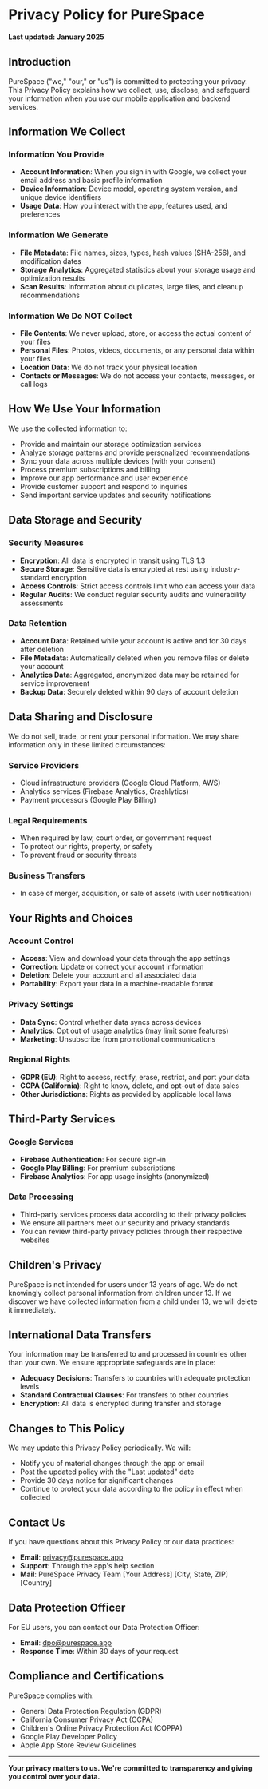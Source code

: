 # Privacy Policy for PureSpace

**Last updated: January 2025**

## Introduction

PureSpace ("we," "our," or "us") is committed to protecting your privacy. This Privacy Policy explains how we collect, use, disclose, and safeguard your information when you use our mobile application and backend services.

## Information We Collect

### Information You Provide
- **Account Information**: When you sign in with Google, we collect your email address and basic profile information
- **Device Information**: Device model, operating system version, and unique device identifiers
- **Usage Data**: How you interact with the app, features used, and preferences

### Information We Generate
- **File Metadata**: File names, sizes, types, hash values (SHA-256), and modification dates
- **Storage Analytics**: Aggregated statistics about your storage usage and optimization results
- **Scan Results**: Information about duplicates, large files, and cleanup recommendations

### Information We Do NOT Collect
- **File Contents**: We never upload, store, or access the actual content of your files
- **Personal Files**: Photos, videos, documents, or any personal data within your files
- **Location Data**: We do not track your physical location
- **Contacts or Messages**: We do not access your contacts, messages, or call logs

## How We Use Your Information

We use the collected information to:
- Provide and maintain our storage optimization services
- Analyze storage patterns and provide personalized recommendations
- Sync your data across multiple devices (with your consent)
- Process premium subscriptions and billing
- Improve our app performance and user experience
- Provide customer support and respond to inquiries
- Send important service updates and security notifications

## Data Storage and Security

### Security Measures
- **Encryption**: All data is encrypted in transit using TLS 1.3
- **Secure Storage**: Sensitive data is encrypted at rest using industry-standard encryption
- **Access Controls**: Strict access controls limit who can access your data
- **Regular Audits**: We conduct regular security audits and vulnerability assessments

### Data Retention
- **Account Data**: Retained while your account is active and for 30 days after deletion
- **File Metadata**: Automatically deleted when you remove files or delete your account
- **Analytics Data**: Aggregated, anonymized data may be retained for service improvement
- **Backup Data**: Securely deleted within 90 days of account deletion

## Data Sharing and Disclosure

We do not sell, trade, or rent your personal information. We may share information only in these limited circumstances:

### Service Providers
- Cloud infrastructure providers (Google Cloud Platform, AWS)
- Analytics services (Firebase Analytics, Crashlytics)
- Payment processors (Google Play Billing)

### Legal Requirements
- When required by law, court order, or government request
- To protect our rights, property, or safety
- To prevent fraud or security threats

### Business Transfers
- In case of merger, acquisition, or sale of assets (with user notification)

## Your Rights and Choices

### Account Control
- **Access**: View and download your data through the app settings
- **Correction**: Update or correct your account information
- **Deletion**: Delete your account and all associated data
- **Portability**: Export your data in a machine-readable format

### Privacy Settings
- **Data Sync**: Control whether data syncs across devices
- **Analytics**: Opt out of usage analytics (may limit some features)
- **Marketing**: Unsubscribe from promotional communications

### Regional Rights
- **GDPR (EU)**: Right to access, rectify, erase, restrict, and port your data
- **CCPA (California)**: Right to know, delete, and opt-out of data sales
- **Other Jurisdictions**: Rights as provided by applicable local laws

## Third-Party Services

### Google Services
- **Firebase Authentication**: For secure sign-in
- **Google Play Billing**: For premium subscriptions
- **Firebase Analytics**: For app usage insights (anonymized)

### Data Processing
- Third-party services process data according to their privacy policies
- We ensure all partners meet our security and privacy standards
- You can review third-party privacy policies through their respective websites

## Children's Privacy

PureSpace is not intended for users under 13 years of age. We do not knowingly collect personal information from children under 13. If we discover we have collected information from a child under 13, we will delete it immediately.

## International Data Transfers

Your information may be transferred to and processed in countries other than your own. We ensure appropriate safeguards are in place:
- **Adequacy Decisions**: Transfers to countries with adequate protection levels
- **Standard Contractual Clauses**: For transfers to other countries
- **Encryption**: All data is encrypted during transfer and storage

## Changes to This Policy

We may update this Privacy Policy periodically. We will:
- Notify you of material changes through the app or email
- Post the updated policy with the "Last updated" date
- Provide 30 days notice for significant changes
- Continue to protect your data according to the policy in effect when collected

## Contact Us

If you have questions about this Privacy Policy or our data practices:

- **Email**: privacy@purespace.app
- **Support**: Through the app's help section
- **Mail**: 
  PureSpace Privacy Team
  [Your Address]
  [City, State, ZIP]
  [Country]

## Data Protection Officer

For EU users, you can contact our Data Protection Officer:
- **Email**: dpo@purespace.app
- **Response Time**: Within 30 days of your request

## Compliance and Certifications

PureSpace complies with:
- General Data Protection Regulation (GDPR)
- California Consumer Privacy Act (CCPA)
- Children's Online Privacy Protection Act (COPPA)
- Google Play Developer Policy
- Apple App Store Review Guidelines

---

**Your privacy matters to us. We're committed to transparency and giving you control over your data.**
